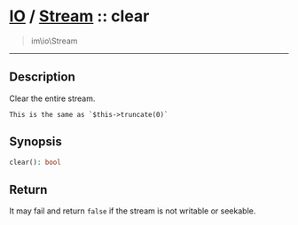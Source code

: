 # [IO](IO.md) / [Stream](IO-Stream.md) :: clear
 > im\io\Stream
____

## Description
Clear the entire stream.

    This is the same as `$this->truncate(0)`  

## Synopsis
```php
clear(): bool
```

## Return
It may fail and return `false` if the stream is not
writable or seekable.
